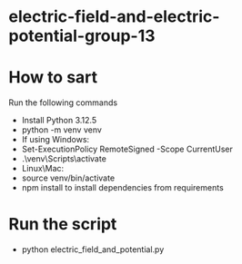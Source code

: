 # electric-field-and-electric-potential-group-13

# How to sart

Run the following commands
- Install Python 3.12.5
- python -m venv venv
- If using Windows:
- Set-ExecutionPolicy RemoteSigned -Scope CurrentUser
- .\venv\Scripts\activate
- Linux\Mac:
- source venv/bin/activate
- npm install to install dependencies from requirements


# Run the script

- python electric_field_and_potential.py


